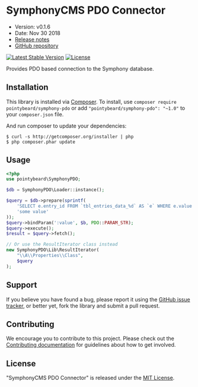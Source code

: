 # SymphonyCMS PDO Connector

- Version: v0.1.6
- Date: Nov 30 2018
- [Release notes](https://github.com/pointybeard/symphony-pdo/blob/master/CHANGELOG.md)
- [GitHub repository](https://github.com/pointybeard/symphony-pdo)

[![Latest Stable Version](https://poser.pugx.org/pointybeard/symphony-pdo/version)](https://packagist.org/packages/pointybeard/symphony-pdo) [![License](https://poser.pugx.org/pointybeard/symphony-pdo/license)](https://packagist.org/packages/pointybeard/symphony-pdo)

Provides PDO based connection to the Symphony database.

## Installation

This library is installed via [Composer](http://getcomposer.org/). To install, use `composer require pointybeard/symphony-pdo` or add `"pointybeard/symphony-pdo": "~1.0"` to your `composer.json` file.

And run composer to update your dependencies:

    $ curl -s http://getcomposer.org/installer | php
    $ php composer.phar update

## Usage

```php
<?php
use pointybeard\SymphonyPDO;

$db = SymphonyPDO\Loader::instance();

$query = $db->prepare(sprintf(
    'SELECT e.entry_id FROM `tbl_entries_data_%d` AS `e` WHERE e.value = :value LIMIT 1',
    'some value'
));
$query->bindParam(':value', $b, PDO::PARAM_STR);
$query->execute();
$result = $query->fetch();

// Or use the ResultIterator class instead
new SymphonyPDO\Lib\ResultIterator(
	"\\A\\Properties\\Class",
	$query
);

```

## Support

If you believe you have found a bug, please report it using the [GitHub issue tracker](https://github.com/pointybeard/symphony-pdo/issues),
or better yet, fork the library and submit a pull request.

## Contributing

We encourage you to contribute to this project. Please check out the [Contributing documentation](https://github.com/pointybeard/symphony-pdo/blob/master/CONTRIBUTING.md) for guidelines about how to get involved.

## License

"SymphonyCMS PDO Connector" is released under the [MIT License](http://www.opensource.org/licenses/MIT).
